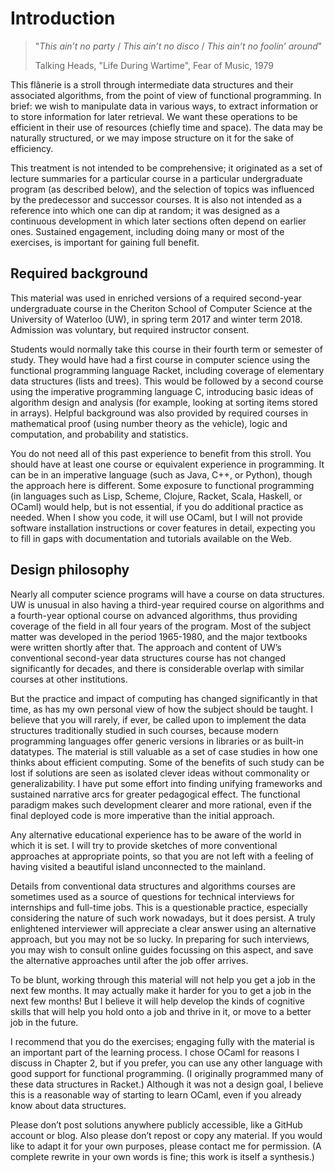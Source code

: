 
# Introduction

> "*This ain’t no party* / *This ain’t no disco* / *This ain’t no foolin’ around*"
>
> Talking Heads, "Life During Wartime", Fear of Music, 1979

This flânerie is a stroll through intermediate data structures and their associated algorithms, from the point of view of functional programming. In brief: we wish to manipulate data in various ways, to extract information or to store information for later retrieval. We want these operations to be efficient in their use of resources (chiefly time and space). The data may be naturally structured, or we may impose structure on it for the sake of efficiency.

This treatment is not intended to be comprehensive; it originated as a set of lecture summaries for a particular course in a particular undergraduate program (as described below), and the selection of topics was influenced by the predecessor and successor courses. It is also not intended as a reference into which one can dip at random; it was designed as a continuous development in which later sections often depend on earlier ones. Sustained engagement, including doing many or most of the exercises, is important for gaining full benefit.


## Required background

This material was used in enriched versions of a required second-year undergraduate course in the Cheriton School of Computer Science at the University of Waterloo (UW), in spring term 2017 and winter term 2018. Admission was voluntary, but required instructor consent.

Students would normally take this course in their fourth term or semester of study. They would have had a first course in computer science using the functional programming language Racket, including coverage of elementary data structures (lists and trees). This would be followed by a second course using the imperative programming language C, introducing basic ideas of algorithm design and analysis (for example, looking at sorting items stored in arrays). Helpful background was also provided by required courses in mathematical proof (using number theory as the vehicle), logic and computation, and probability and statistics.

You do not need all of this past experience to benefit from this stroll. You should have at least one course or equivalent experience in programming. It can be in an imperative language (such as Java, C++, or Python), though the approach here is different. Some exposure to functional programming (in languages such as Lisp, Scheme, Clojure, Racket, Scala, Haskell, or OCaml) would help, but is not essential, if you do additional practice as needed. When I show you code, it will use OCaml, but I will not provide software installation instructions or cover features in detail, expecting you to fill in gaps with documentation and tutorials available on the Web.


## Design philosophy

Nearly all computer science programs will have a course on data structures. UW is unusual in also having a third-year required course on algorithms and a fourth-year optional course on advanced algorithms, thus providing coverage of the field in all four years of the program. Most of the subject matter was developed in the period 1965-1980, and the major textbooks were written shortly after that. The approach and content of UW’s conventional second-year data structures course has not changed significantly for decades, and there is considerable overlap with similar courses at other institutions.

But the practice and impact of computing has changed significantly in that time, as has my own personal view of how the subject should be taught. I believe that you will rarely, if ever, be called upon to implement the data structures traditionally studied in such courses, because modern programming languages offer generic versions in libraries or as built-in datatypes. The material is still valuable as a set of case studies in how one thinks about efficient computing. Some of the benefits of such study can be lost if solutions are seen as isolated clever ideas without commonality or generalizability. I have put some effort into finding unifying frameworks and sustained narrative arcs for greater pedagogical effect. The functional paradigm makes such development clearer and more rational, even if the final deployed code is more imperative than the initial approach.

Any alternative educational experience has to be aware of the world in which it is set. I will try to provide sketches of more conventional approaches at appropriate points, so that you are not left with a feeling of having visited a beautiful island unconnected to the mainland.

Details from conventional data structures and algorithms courses are sometimes used as a source of questions for technical interviews for internships and full-time jobs. This is a questionable practice, especially considering the nature of such work nowadays, but it does persist. A truly enlightened interviewer will appreciate a clear answer using an alternative approach, but you may not be so lucky. In preparing for such interviews, you may wish to consult online guides focussing on this aspect, and save the alternative approaches until after the job offer arrives.

To be blunt, working through this material will not help you get a job in the next few months. It may actually make it harder for you to get a job in the next few months! But I believe it will help develop the kinds of cognitive skills that will help you hold onto a job and thrive in it, or move to a better job in the future.

I recommend that you do the exercises; engaging fully with the material is an important part of the learning process. I chose OCaml for reasons I discuss in Chapter 2, but if you prefer, you can use any other language with good support for functional programming. (I originally programmed many of these data structures in Racket.) Although it was not a design goal, I believe this is a reasonable way of starting to learn OCaml, even if you already know about data structures.

Please don’t post solutions anywhere publicly accessible, like a GitHub account or blog. Also please don’t repost or copy any material. If you would like to adapt it for your own purposes, please contact me for permission. (A complete rewrite in your own words is fine; this work is itself a synthesis.)
